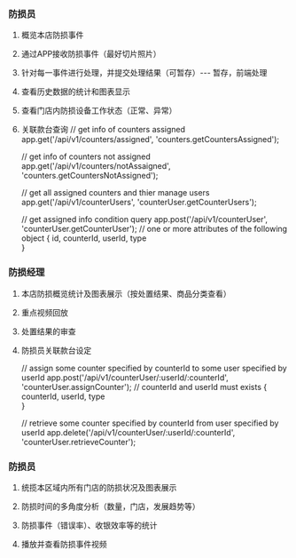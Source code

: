 ### 防损员

1. 概览本店防损事件


2. 通过APP接收防损事件（最好切片照片）


3. 针对每一事件进行处理，并提交处理结果（可暂存）--- 暂存，前端处理


4. 查看历史数据的统计和图表显示


5. 查看门店内防损设备工作状态（正常、异常）


6. 关联款台查询
    // get info of counters assigned
    app.get('/api/v1/counters/assigned', 'counters.getCountersAssigned');

    
    
    // get info of counters not assigned
    app.get('/api/v1/counters/notAssaigned', 'counters.getCountersNotAssigned');

    
    
    // get all assigned counters and thier manage users
    app.get('/api/v1/counterUsers', 'counterUser.getCounterUsers');

    
    
    // get assigned info condition query
    app.post('/api/v1/counterUser', 'counterUser.getCounterUser');
    // one or more attributes of the following object
    {
        id,
        counterId,
        userId,
        type   
    }





### 防损经理

1. 本店防损概览统计及图表展示（按处置结果、商品分类查看）


2. 重点视频回放


3. 处置结果的审查


4. 防损员关联款台设定
    
    // assign some counter specified by counterId to some user specified by userId
    app.post('/api/v1/counterUser/:userId/:counterId', 'counterUser.assignCounter');
    // counterId and userId must exists
    {
        counterId,
        userId,
        type   
    }

    // retrieve some counter specified by counterId from user specified by userId
    app.delete('/api/v1/counterUser/:userId/:counterId', 'counterUser.retrieveCounter');




### 防损员


1. 统揽本区域内所有门店的防损状况及图表展示


2. 防损时间的多角度分析（数量，门店，发展趋势等）


3. 防损事件（错误率）、收银效率等的统计


4. 播放并查看防损事件视频